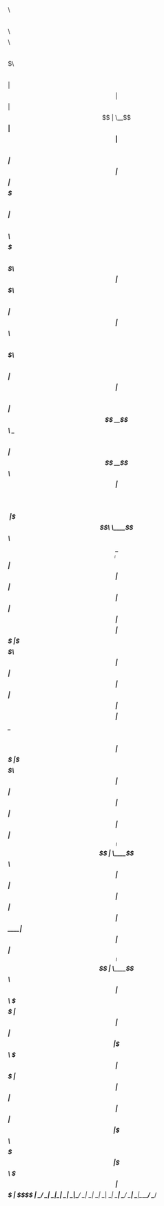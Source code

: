 $$\   $$\           $$\                               $$\             $$$$$$$$\ $$\                       $$$$$$$\                                  $$\     
$$ |  $$ |          $$ |                              $$ |            \__$$  __|$$ |                      $$  __$$\                                 $$ |    
$$ |  $$ |$$$$$$$\  $$ | $$$$$$\   $$$$$$\   $$$$$$$\ $$$$$$$\           $$ |   $$$$$$$\   $$$$$$\        $$ |  $$ | $$$$$$\   $$$$$$\   $$$$$$$\ $$$$$$\   
$$ |  $$ |$$  __$$\ $$ |$$  __$$\  \____$$\ $$  _____|$$  __$$\          $$ |   $$  __$$\ $$  __$$\       $$$$$$$\ |$$  __$$\  \____$$\ $$  _____|\_$$  _|  
$$ |  $$ |$$ |  $$ |$$ |$$$$$$$$ | $$$$$$$ |\$$$$$$\  $$ |  $$ |         $$ |   $$ |  $$ |$$$$$$$$ |      $$  __$$\ $$$$$$$$ | $$$$$$$ |\$$$$$$\    $$ |    
$$ |  $$ |$$ |  $$ |$$ |$$   ____|$$  __$$ | \____$$\ $$ |  $$ |         $$ |   $$ |  $$ |$$   ____|      $$ |  $$ |$$   ____|$$  __$$ | \____$$\   $$ |$$\ 
\$$$$$$  |$$ |  $$ |$$ |\$$$$$$$\ \$$$$$$$ |$$$$$$$  |$$ |  $$ |         $$ |   $$ |  $$ |\$$$$$$$\       $$$$$$$  |\$$$$$$$\ \$$$$$$$ |$$$$$$$  |  \$$$$  |
 \______/ \__|  \__|\__| \_______| \_______|\_______/ \__|  \__|         \__|   \__|  \__| \_______|      \_______/  \_______| \_______|\_______/    \____/ 
                                                                                                                                                            
                                                                                                                                                            
                                                                                                                                                            
                                                                                                                                                          
                                                                                                                                                          
                                                                                                                                                          
                                                                                                                                                          
